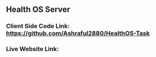 ## Health OS Server

### Client Side Code Link: https://github.com/Ashraful2880/HealthOS-Task
### Live Website Link:
